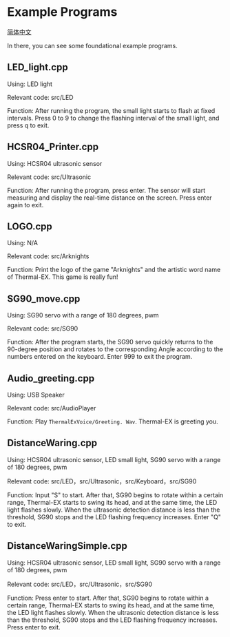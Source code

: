 # Example Programs

[简体中文](README_ZH.md)  

In there, you can see some foundational example programs.

## LED_light.cpp

Using: LED light

Relevant code: src/LED

Function: After running the program, the small light starts to flash at fixed intervals. Press 0 to 9 to change the flashing interval of the small light, and press q to exit.

## HCSR04_Printer.cpp

Using: HCSR04 ultrasonic sensor

Relevant code: src/Ultrasonic

Function: After running the program, press enter. The sensor will start measuring and display the real-time distance on the screen. Press enter again to exit.

## LOGO.cpp
Using: N/A

Relevant code: src/Arknights

Function: Print the logo of the game "Arknights" and the artistic word name of Thermal-EX. This game is really fun!

## SG90_move.cpp
Using: SG90 servo with a range of 180 degrees, pwm

Relevant code: src/SG90

Function: After the program starts, the SG90 servo quickly returns to the 90-degree position and rotates to the corresponding Angle according to the numbers entered on the keyboard. Enter 999 to exit the program.

## Audio_greeting.cpp
Using: USB Speaker

Relevant code: src/AudioPlayer

Function: Play ` ThermalExVoice/Greeting. Wav `. Thermal-EX is greeting you.

## DistanceWaring.cpp
Using: HCSR04 ultrasonic sensor, LED small light, SG90 servo with a range of 180 degrees, pwm

Relevant code: src/LED，src/Ultrasonic，src/Keyboard，src/SG90

Function: Input "S" to start. After that, SG90 begins to rotate within a certain range, Thermal-EX starts to swing its head, and at the same time, the LED light flashes slowly. When the ultrasonic detection distance is less than the threshold, SG90 stops and the LED flashing frequency increases. Enter "Q" to exit.

## DistanceWaringSimple.cpp
Using: HCSR04 ultrasonic sensor, LED small light, SG90 servo with a range of 180 degrees, pwm

Relevant code: src/LED，src/Ultrasonic，src/SG90

Function: Press enter to start. After that, SG90 begins to rotate within a certain range, Thermal-EX starts to swing its head, and at the same time, the LED light flashes slowly. When the ultrasonic detection distance is less than the threshold, SG90 stops and the LED flashing frequency increases. Press enter to exit.
